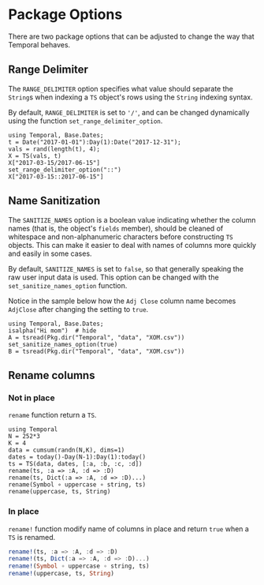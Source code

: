 # Package Options
There are two package options that can be adjusted to change the way that Temporal behaves.

## Range Delimiter
The `RANGE_DELIMITER` option specifies what value should separate the `String`s when indexing a `TS` object's rows using the `String` indexing syntax.

By default, `RANGE_DELIMITER` is set to `'/'`, and can be changed dynamically using the function `set_range_delimiter_option`.

```@repl
using Temporal, Base.Dates;
t = Date("2017-01-01"):Day(1):Date("2017-12-31");
vals = rand(length(t), 4);
X = TS(vals, t)
X["2017-03-15/2017-06-15"]
set_range_delimiter_option("::")
X["2017-03-15::2017-06-15"]
```

## Name Sanitization
The `SANITIZE_NAMES` option is a boolean value indicating whether the column names (that is, the object's `fields` member), should be cleaned of whitespace and non-alphanumeric characters before constructing `TS` objects. This can make it easier to deal with names of columns more quickly and easily in some cases.

By default, `SANITIZE_NAMES` is set to `false`, so that generally speaking the raw user input data is used. This option can be changed with the `set_sanitize_names_option` function.

Notice in the sample below how the `Adj Close` column name becomes `AdjClose` after changing the setting to `true`.

```@repl
using Temporal, Base.Dates;
isalpha("Hi mom")  # hide
A = tsread(Pkg.dir("Temporal", "data", "XOM.csv"))
set_sanitize_names_option(true)
B = tsread(Pkg.dir("Temporal", "data", "XOM.csv"))
```

## Rename columns

### Not in place

`rename` function return a `TS`.

```@repl
using Temporal
N = 252*3
K = 4
data = cumsum(randn(N,K), dims=1)
dates = today()-Day(N-1):Day(1):today()
ts = TS(data, dates, [:a, :b, :c, :d])
rename(ts, :a => :A, :d => :D)
rename(ts, Dict(:a => :A, :d => :D)...)
rename(Symbol ∘ uppercase ∘ string, ts)
rename(uppercase, ts, String)
```

### In place

`rename!` function modify name of columns in place and return `true` when a `TS` is renamed.

```julia
rename!(ts, :a => :A, :d => :D)
rename!(ts, Dict(:a => :A, :d => :D)...)
rename!(Symbol ∘ uppercase ∘ string, ts)
rename!(uppercase, ts, String)
```
